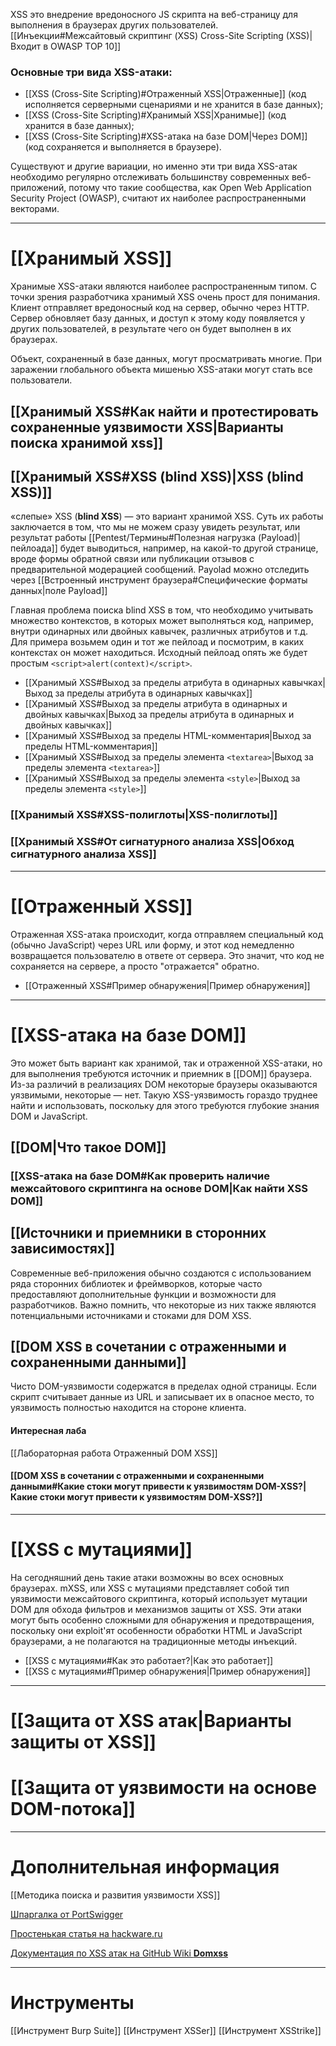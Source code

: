 
XSS это внедрение вредоносного JS скрипта на веб-страницу для выполнения в браузерах других пользователей.
[[Инъекции#Межсайтовый скриптинг (XSS) Cross-Site Scripting (XSS)|Входит в OWASP TOP 10]]


### Основные три вида XSS-атаки:
- [[XSS (Cross-Site Scripting)#Отраженный XSS|Отраженные]] (код исполняется серверными сценариями и не хранится в базе данных);
- [[XSS (Cross-Site Scripting)#Хранимый XSS|Хранимые]] (код хранится в базе данных);
- [[XSS (Cross-Site Scripting)#XSS-атака на базе DOM|Через DOM]] (код сохраняется и выполняется в браузере).

Существуют и другие вариации, но именно эти три вида XSS-атак необходимо регулярно отслеживать большинству современных веб-приложений, потому что такие сообщества, как Open Web Application Security Project (OWASP), считают их наиболее распространенными векторами.

---
# [[Хранимый XSS]]

Хранимые XSS-атаки являются наиболее распространенным типом. С точки зрения разработчика хранимый XSS очень прост для понимания. Клиент отправляет вредоносный код на сервер, обычно через HTTP. Сервер обновляет базу данных, и доступ к этому коду появляется у других пользователей, в результате чего он будет выполнен в их браузерах.

Объект, сохраненный в базе данных, могут просматривать многие. При заражении глобального объекта мишенью XSS-атаки могут стать все пользователи.

## [[Хранимый XSS#Как найти и протестировать сохраненные уязвимости XSS|Варианты поиска хранимой xss]]


## [[Хранимый XSS#XSS (**blind XSS**)|XSS (blind XSS)]]

«слепые» XSS (**blind XSS**) — это вариант хранимой XSS. Суть их работы заключается в том, что мы не можем сразу увидеть результат, или результат работы [[Pentest/Термины#Полезная нагрузка (Payload)|пейлоада]] будет выводиться, например, на какой-то другой странице, вроде формы обратной связи или публикации отзывов с предварительной модерацией сообщений. Payolad можно отследить через [[Встроенный инструмент браузера#Специфические форматы данных|поле Payload]]

Главная проблема поиска blind XSS в том, что необходимо учитывать множество контекстов, в которых может выполняться код, например, внутри одинарных или двойных кавычек, различных атрибутов и т.д. Для примера возьмем один и тот же пейлоад и посмотрим, в каких контекстах он может находиться. Исходный пейлоад опять же будет простым `<script>alert(context)</script>`.

- [[Хранимый XSS#Выход за пределы атрибута в одинарных кавычках|Выход за пределы атрибута в одинарных кавычках]]
- [[Хранимый XSS#Выход за пределы атрибута в одинарных и двойных кавычках|Выход за пределы атрибута в одинарных и двойных кавычках]]
- [[Хранимый XSS#Выход за пределы HTML-комментария|Выход за пределы HTML-комментария]]
- [[Хранимый XSS#Выход за пределы элемента `<textarea>`|Выход за пределы элемента `<textarea>`]]
- [[Хранимый XSS#Выход за пределы элемента `<style>`|Выход за пределы элемента `<style>`]]

### [[Хранимый XSS#XSS-полиглоты|XSS-полиглоты]]

### [[Хранимый XSS#От сигнатурного анализа XSS|Обход сигнатурного анализа XSS]]

----
# [[Отраженный XSS]]

Отраженная XSS-атака происходит, когда отправляем специальный код (обычно JavaScript) через URL или форму, и этот код немедленно возвращается пользователю в ответе от сервера. Это значит, что код не сохраняется на сервере, а просто "отражается" обратно.

- [[Отраженный XSS#Пример обнаружения|Пример обнаружения]]

----
# [[XSS-атака на базе DOM]]

Это может быть вариант как хранимой, так и отраженной XSS-атаки, но для выполнения требуются источник и приемник в [[DOM]] браузера. Из-за различий в реализациях DOM некоторые браузеры оказываются уязвимыми, некоторые — нет. Такую XSS-уязвимость гораздо труднее найти и использовать, поскольку для этого требуются глубокие знания DOM и JavaScript.

## [[DOM|Что такое DOM]]

### [[XSS-атака на базе DOM#Как проверить наличие межсайтового скриптинга на основе DOM|Как найти XSS DOM]]


## [[Источники и приемники в сторонних зависимостях]]

Современные веб-приложения обычно создаются с использованием ряда сторонних библиотек и фреймворков, которые часто предоставляют дополнительные функции и возможности для разработчиков. Важно помнить, что некоторые из них также являются потенциальными источниками и стоками для DOM XSS.

## [[DOM XSS в сочетании с отраженными и сохраненными данными]]

Чисто DOM-уязвимости содержатся в пределах одной страницы. Если скрипт считывает данные из URL и записывает их в опасное место, то уязвимость полностью находится на стороне клиента.
#### Интересная лаба
[[Лабораторная работа Отраженный DOM XSS]]

#### [[DOM XSS в сочетании с отраженными и сохраненными данными#Какие стоки могут привести к уязвимостям DOM-XSS?|Какие стоки могут привести к уязвимостям DOM-XSS?]]

----
# [[XSS с мутациями]]

На сегодняшний день такие атаки возможны во всех основных браузерах. mXSS, или XSS с мутациями представляет собой тип уязвимости межсайтового скриптинга, который использует мутации DOM для обхода фильтров и механизмов защиты от XSS. Эти атаки могут быть особенно сложными для обнаружения и предотвращения, поскольку они exploit'ят особенности обработки HTML и JavaScript браузерами, а не полагаются на традиционные методы инъекций.

- [[XSS с мутациями#Как это работает?|Как это работает]]
- [[XSS с мутациями#Пример обнаружения|Пример обнаружения]]

----
# [[Защита от XSS атак|Варианты защиты от XSS]]
# [[Защита от уязвимости на основе DOM-потока]]


----

# Дополнительная информация

[[Методика поиска и развития уязвимости XSS]]

[Шпаргалка от PortSwigger](https://portswigger.net/web-security/cross-site-scripting/cheat-sheet)

[Простенькая статья на hackware.ru](https://hackware.ru/?p=1174)

[Документация по XSS атак на GitHub Wiki **Domxss**](https://github.com/wisec/domxsswiki/wiki)

----
# Инструменты
[[Инструмент Burp Suite]] 
[[Инструмент XSSer]]
[[Инструмент XSStrike]]